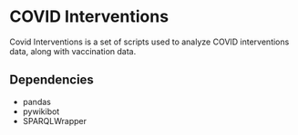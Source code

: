 # COVID Interventions

Covid Interventions is a set of scripts used to analyze COVID interventions data, along with vaccination data.

## Dependencies
* pandas
* pywikibot
* SPARQLWrapper